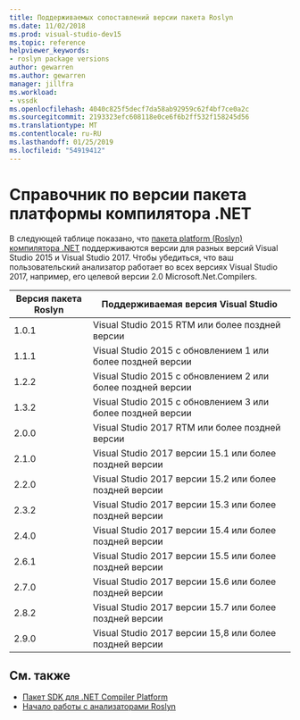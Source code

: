 ```yaml
---
title: Поддерживаемых сопоставлений версии пакета Roslyn
ms.date: 11/02/2018
ms.prod: visual-studio-dev15
ms.topic: reference
helpviewer_keywords:
- roslyn package versions
author: gewarren
ms.author: gewarren
manager: jillfra
ms.workload:
- vssdk
ms.openlocfilehash: 4040c825f5decf7da58ab92959c62f4bf7ce0a2c
ms.sourcegitcommit: 2193323efc608118e0ce6f6b2ff532f158245d56
ms.translationtype: MT
ms.contentlocale: ru-RU
ms.lasthandoff: 01/25/2019
ms.locfileid: "54919412"
---
```

# <a name="net-compiler-platform-package-version-reference"></a>Справочник по версии пакета платформы компилятора .NET

В следующей таблице показано, что [пакета platform (Roslyn) компилятора .NET](https://www.nuget.org/packages/Microsoft.Net.Compilers/) поддерживаются версии для разных версий Visual Studio 2015 и Visual Studio 2017. Чтобы убедиться, что ваш пользовательский анализатор работает во всех версиях Visual Studio 2017, например, его целевой версии 2.0 Microsoft.Net.Compilers.

| Версия пакета Roslyn | Поддерживаемая версия Visual Studio |
| - | - |
| 1.0.1 | Visual Studio 2015 RTM или более поздней версии |
| 1.1.1 | Visual Studio 2015 с обновлением 1 или более поздней версии |
| 1.2.2 | Visual Studio 2015 с обновлением 2 или более поздней версии |
| 1.3.2 | Visual Studio 2015 с обновлением 3 или более поздней версии |
| 2.0.0 | Visual Studio 2017 RTM или более поздней версии |
| 2.1.0 | Visual Studio 2017 версии 15.1 или более поздней версии |
| 2.2.0 | Visual Studio 2017 версии 15.2 или более поздней версии |
| 2.3.2 | Visual Studio 2017 версии 15.3 или более поздней версии |
| 2.4.0 | Visual Studio 2017 версии 15.4 или более поздней версии |
| 2.6.1 | Visual Studio 2017 версии 15.5 или более поздней версии |
| 2.7.0 | Visual Studio 2017 версии 15.6 или более поздней версии |
| 2.8.2 | Visual Studio 2017 версии 15.7 или более поздней версии |
| 2.9.0 | Visual Studio 2017 версии 15,8 или более поздней версии |

## <a name="see-also"></a>См. также

- [Пакет SDK для .NET Compiler Platform](/dotnet/csharp/roslyn-sdk/)
- [Начало работы с анализаторами Roslyn](getting-started-with-roslyn-analyzers.md)